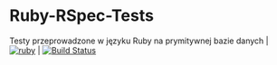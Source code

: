 ﻿# Ruby-RSpec-Tests
Testy przeprowadzone w języku Ruby na prymitywnej bazie danych
| [![ruby](https://upload.wikimedia.org/wikipedia/commons/thumb/7/73/Ruby_logo.svg/36px-Ruby_logo.svg.png)](https://pl.wikipedia.org/wiki/Ruby_(język_programowania)) | [![Build Status](https://travis-ci.com/TestowanieRubyUG20182019/projektsemestralny-lecimnaszczecin.svg?token=nj4eqtpxihKYk8DvVrqu&branch=master)](https://travis-ci.com/TestowanieRubyUG20182019/projektsemestralny-lecimnaszczecin)


